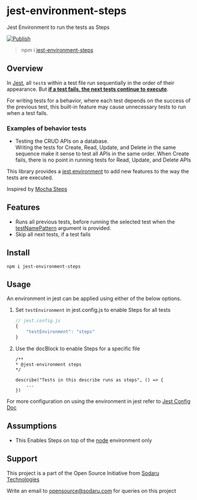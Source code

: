 # jest-environment-steps

Jest Environment to run the tests as Steps

[![Publish](https://github.com/sodaru/jest-environment-steps/actions/workflows/publish.to.npm.yml/badge.svg)](https://github.com/sodaru/jest-environment-steps/actions/workflows/publish.to.npm.yml)

> npm i [jest-environment-steps](http://www.npmjs.com/package/jest-environment-steps)

## Overview

In [Jest](https://jestjs.io/), all `test`s within a test file run sequentially in the order of their appearance.
But <u>**if a test fails, the next tests continue to execute**</u>.

For writing tests for a behavior, where each test depends on the success of the previous test, this built-in feature may cause unnecessary tests to run when a test fails.

### Examples of behavior tests

- Testing the CRUD APIs on a database.  
   Writing the tests for Create, Read, Update, and Delete in the same sequence make it sense to test all APIs in the same order. When Create fails, there is no point in running tests for Read, Update, and Delete APIs

This library provides a [jest environment](https://jestjs.io/docs/configuration#testenvironment-string) to add new features to the way the tests are executed.

Inspired by [Mocha Steps](https://github.com/rprieto/mocha-steps)

## Features

- Runs all previous tests, before running the selected test when the [testNamePattern](https://jestjs.io/docs/cli#--testnamepatternregex) argument is provided.
- Skip all next tests, if a test fails

## Install

```SH
npm i jest-environment-steps
```

## Usage

An environment in jest can be applied using either of the below options.

1. Set `testEnvironment` in jest.config.js to enable Steps for all tests

   ```javascript
   // jest.config.js
   {
       "testEnvironment": "steps"
   }
   ```

2. Use the docBlock to enable Steps for a specific file

   ```JS
   /**
   * @jest-environment steps
   */

   describe("Tests in this describe runs as steps", () => {
       ...
   })
   ```

For more configuration on using the environment in jest refer to [Jest Config Doc](https://jestjs.io/docs/configuration#testenvironment-string)

## Assumptions

- This Enables Steps on top of the [node](https://jestjs.io/docs/configuration#testenvironment-string) environment only

## Support

This project is a part of the Open Source Initiative from [Sodaru Technologies](https://sodaru.com)

Write an email to opensource@sodaru.com for queries on this project
